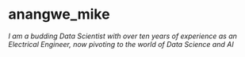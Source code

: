 # anangwe_mike
*I am a budding Data Scientist with over ten years of experience as an Electrical Engineer, now pivoting to the world of Data Science and AI*
